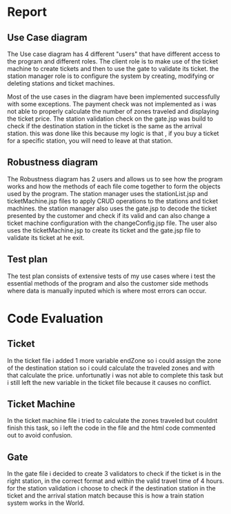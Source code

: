 # Report

## Use Case diagram

The Use case diagram has 4 different "users" that have different access to the program and different roles. The client role is to make use of the ticket machine to create tickets and then to use the gate to validate its ticket. the station manager role is to configure the system by creating, modifying or deleting stations and ticket machines.

Most of the use cases in the diagram have been implemented successfully with some exceptions. The payment check was not implemented as i was not able to properly calculate the number of zones traveled and displaying the ticket price. The station validation check on the gate.jsp was build to check if the destination station in the ticket is the same as the arrival station. this was done like this because my logic is that , if you buy a ticket for a specific station, you will need to leave at that station.


## Robustness diagram

The Robustness diagram has 2 users and allows us to see how the program works and how the methods of each file come together to form the objects used by the program. The station manager uses the stationList.jsp and ticketMachine.jsp files to apply CRUD operations to the stations and ticket machines. the station manager also uses the gate.jsp to decode the ticket presented by the customer and check if its valid and can also change a ticket machine configuration with the changeConfig.jsp file. The user also uses the ticketMachine.jsp to create its ticket and the gate.jsp file to validate its ticket at he exit.


## Test plan

The test plan consists of extensive tests of my use cases where i test the essential methods of the program and also the customer side methods where data is manually inputed which is where most errors can occur.


# Code Evaluation

## Ticket

In the ticket file i added 1 more variable endZone so i could assign the zone of the destination station so i could calculate the traveled zones and with that calculate the price. unfortunatly i was not able to complete this task but i still left the new variable in the ticket file because it causes no conflict.

## Ticket Machine

In the ticket machine file i tried to calculate the zones traveled but couldnt finish this task, so i left the code in the file and the html code commented out to avoid confusion.

## Gate

In the gate file i decided to create 3 validators to check if the ticket is in the right station, in the correct format and within the valid travel time of 4 hours. for the station validation i choose to check if the destination station in the ticket and the arrival station match because this is how a train station system works in the World.